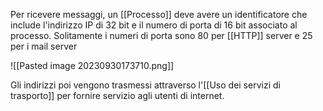 Per ricevere messaggi, un [[Processo]] deve avere un identificatore che include l'indirizzo IP di 32 bit e il numero di porta di 16 bit associato al processo. Solitamente i numeri di porta sono 80 per [[HTTP]] server e 25 per i mail server

![[Pasted image 20230930173710.png]]

Gli indirizzi poi vengono trasmessi attraverso l'[[Uso dei servizi di trasporto]] per fornire servizio agli utenti di internet.

